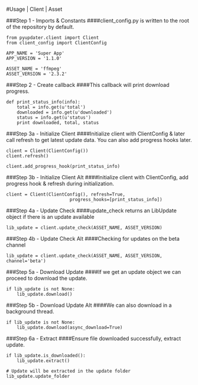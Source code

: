 #Usage | Client | Asset

###Step 1 - Imports & Constants
####client_config.py is written to the root of the repository by default.
```
from pyupdater.client import Client
from client_config import ClientConfig

APP_NAME = 'Super App'
APP_VERSION = '1.1.0'

ASSET_NAME = 'ffmpeg'
ASSET_VERSION = '2.3.2'
```

###Step 2 - Create callback
####This callback will print download progress.
```
def print_status_info(info):
    total = info.get(u'total')
    downloaded = info.get(u'downloaded')
    status = info.get(u'status')
    print downloaded, total, status
```

###Step 3a - Initialize Client
####Initialize client with ClientConfig & later call refresh to get latest update data. You can also add progress hooks later.
```
client = Client(ClientConfig())
client.refresh()

client.add_progress_hook(print_status_info)
```

###Step 3b - Initialize Client Alt
####Initialize client with ClientConfig, add progress hook & refresh during initialization.
```
client = Client(ClientConfig(), refresh=True,
                        progress_hooks=[print_status_info])
```

###Step 4a - Update Check
####update_check returns an LibUpdate object if there is an update available
```
lib_update = client.update_check(ASSET_NAME, ASSET_VERSION)
```

###Step 4b - Update Check Alt
####Checking for updates on the beta channel
```
lib_update = client.update_check(ASSET_NAME, ASSET_VERSION, channel='beta')
```

###Step 5a - Download Update
####If we get an update object we can proceed to download the update.
```
if lib_update is not None:
    lib_update.download()
```

###Step 5b - Download Update Alt
####We can also download in a background thread.
```
if lib_update is not None:
    lib_update.download(async_download=True)
```

###Step 6a - Extract
####Ensure file downloaded successfully, extract update.

```
if lib_update.is_downloaded():
    lib_update.extract()

# Update will be extracted in the update folder
lib_update.update_folder
```
